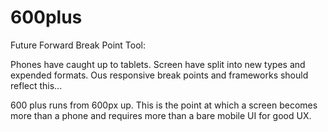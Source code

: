 # 600plus
Future Forward Break Point Tool:

Phones have caught up to tablets. Screen have split into new types and expended formats. Ous responsive break points and frameworks should reflect this...

600 plus runs from 600px up. This is the point at which a screen becomes more than a phone and requires more than a bare mobile UI for good UX. 

